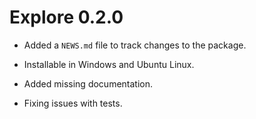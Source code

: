 # Explore 0.2.0

* Added a `NEWS.md` file to track changes to the package.

* Installable in Windows and Ubuntu Linux. 

* Added missing documentation. 

* Fixing issues with tests. 
